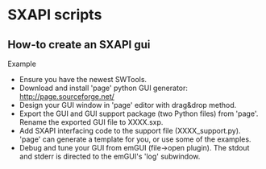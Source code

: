 # SXAPI scripts

## How-to create an SXAPI gui

Example

- Ensure you have the newest SWTools.
- Download and install 'page' python GUI generator: http://page.sourceforge.net/
- Design your GUI window in 'page' editor with drag&drop method.
- Export the GUI and GUI support package (two Python files) from 'page'. Rename the exported GUI file to XXXX.sxp.
- Add SXAPI interfacing code to the support file (XXXX_support.py). 'page' can generate a template for you, or use some of the examples.
- Debug and tune your GUI from emGUI (file->open plugin). The stdout and stderr is directed to the emGUI's 'log' subwindow.
